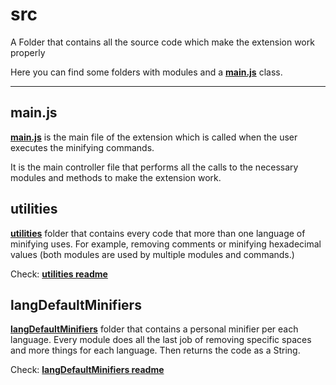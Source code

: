 # **src**

A Folder that contains all the source code which make the extension work properly

Here you can find some folders with modules and a **[main.js](main.js)** class.

---

## **main.js**

**[main.js](main.js)** is the main file of the extension which is called when the user executes the minifying commands.

It is the main controller file that performs all the calls to the necessary modules and methods to make the extension work.

## **utilities**

**[utilities](/utilities/)** folder that contains every code that more than one language of minifying uses. For example, removing comments or minifying hexadecimal values (both modules are used by multiple modules and commands.)

Check: **[utilities readme](/utilities/README.md)**

## **langDefaultMinifiers**

**[langDefaultMinifiers](/langDefaultMinifiers/)** folder that contains a personal minifier per each language. Every module does all the last job of removing specific spaces and more things for each language. Then returns the code as a String.

Check: **[langDefaultMinifiers readme](/langDefaultMinifiers/README.md)**
